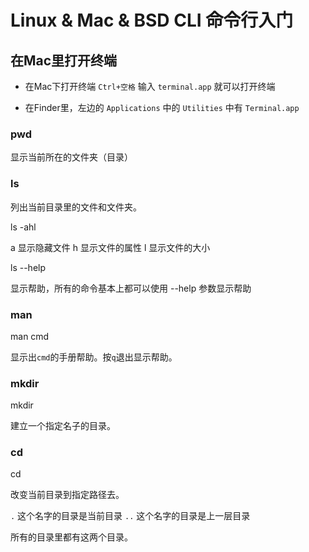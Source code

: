 # Linux & Mac & BSD  CLI 命令行入门


## 在Mac里打开终端

* 在Mac下打开终端  `Ctrl+空格` 输入 `terminal.app` 就可以打开终端

* 在Finder里，左边的 `Applications` 中的 `Utilities` 中有 `Terminal.app` 

### pwd

显示当前所在的文件夹（目录）

### ls

列出当前目录里的文件和文件夹。

ls -ahl

a 显示隐藏文件
h 显示文件的属性
l 显示文件的大小

ls --help

显示帮助，所有的命令基本上都可以使用 --help 参数显示帮助 

### man

man cmd

显示出`cmd`的手册帮助。按`q`退出显示帮助。

### mkdir

mkdir <dirname>
  
建立一个指定名子的目录。

### cd

cd <dirname>
  
改变当前目录到指定路径去。

`.` 这个名字的目录是当前目录
`..` 这个名字的目录是上一层目录

所有的目录里都有这两个目录。
